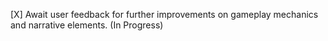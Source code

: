 [X] Await user feedback for further improvements on gameplay mechanics and narrative elements. (In Progress)